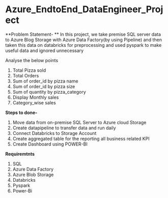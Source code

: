 # Azure_EndtoEnd_DataEngineer_Project

**Problem Statement- **
In this project, we take premise SQL server data to Azure Blog Storage with Azure Data Factory(by using Pipeline) and then taken this data on databricks for preprocessing and used pyspark to make useful data and ignored unnecessary

Analyse the below points
1. Total Pizza sold
2. Total Orders
3. Sum of order_id by pizza name
4. Sum of order_id by pizza size
5. Sum of quantity by pizza_category
6. Display Monthly sales
7. Category_wise sales

**Steps to done-**  

1. Move data from on-premise SQL Server to Azure cloud Storage
2. Create datapipeline to transfer data and run daily
3. Connect Databricks to Storage Account
4. Create aggregated table for the reporting all business related KPI
5. Create Dashboard using POWER-BI

**Requiremtnts**

1. SQL
2. Azure Data Factory
3. Azure Blob Storage
4. Databricks
5. Pyspark
6. Power-Bi
   
